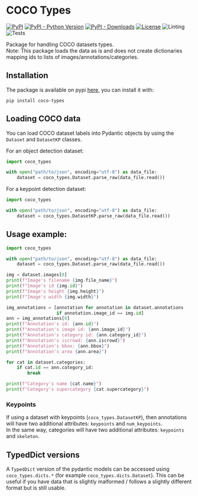 # COCO Types

[![PyPI](https://img.shields.io/pypi/v/coco-types?color=green&style=flat)](https://pypi.org/project/coco-types)
[![PyPI - Python Version](https://img.shields.io/pypi/pyversions/coco-types?style=flat)](https://pypi.org/project/coco-types)
[![PyPI - Downloads](https://img.shields.io/pypi/dm/coco-types?style=flat-square)](https://pypistats.org/packages/coco-types)
[![License](https://img.shields.io/pypi/l/coco-types?style=flat)](https://opensource.org/licenses/MIT)
![Linting](https://github.com/hoel-bagard/coco-types/actions/workflows/pre-commit.yaml/badge.svg)
![Tests](https://github.com/hoel-bagard/coco-types/actions/workflows/nox.yaml/badge.svg)

Package for handling COCO datasets types.\
Note: This package loads the data as is and does not create dictionaries mapping ids to lists of images/annotations/categories.

## Installation

The package is available on pypi [here](https://pypi.org/project/coco-types/), you can install it with:
```
pip install coco-types
```

## Loading COCO data

You can load COCO dataset labels into Pydantic objects by using the `Dataset` and `DatasetKP` classes.

For an object detection dataset:
```python
import coco_types

with open("path/to/json", encoding="utf-8") as data_file:
    dataset = coco_types.Dataset.parse_raw(data_file.read())
```

For a keypoint detection dataset:
```python
import coco_types

with open("path/to/json", encoding="utf-8") as data_file:
    dataset = coco_types.DatasetKP.parse_raw(data_file.read())
```


## Usage example:
```python
import coco_types

with open("path/to/json", encoding="utf-8") as data_file:
    dataset = coco_types.Dataset.parse_raw(data_file.read())

img = dataset.images[0]
print(f"Image's filename {img.file_name}")
print(f"Image's id {img.id}")
print(f"Image's height {img.height}")
print(f"Image's width {img.width}")

img_annotations = [annotation for annotation in dataset.annotations
                   if annotation.image_id == img.id]
ann = img_annotations[0]
print(f"Annotation's id: {ann.id}")
print(f"Annotation's image id: {ann.image_id}")
print(f"Annotation's category id: {ann.category_id}")
print(f"Annotation's iscrowd: {ann.iscrowd}")
print(f"Annotation's bbox: {ann.bbox}")
print(f"Annotation's area {ann.area}")

for cat in dataset.categories:
    if cat.id == ann.category_id:
        break

print(f"Category's name {cat.name}")
print(f"Category's supercategory {cat.supercategory}")
```

### Keypoints
If using a dataset with keypoints (`coco_types.DatasetKP`), then annotations will have two additional attributes: `keypoints` and `num_keypoints`.\
In the same way, categories will have  two additional attributes: `keypoints` and `skeleton`.


## TypedDict versions
A `TypedDict` version of the pydantic models can be accessed using `coco_types.dicts.*` (for example `coco_types.dicts.Dataset`). This can be useful if you have data that is slightly malformed / follows a slightly different format but is still usable.
